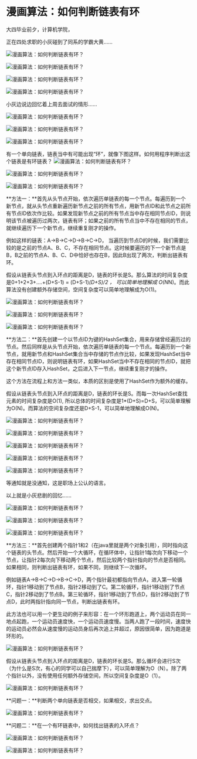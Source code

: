 # 漫画算法：如何判断链表有环

大四毕业前夕，计算机学院，

正在四处求职的小灰碰到了同系的学霸大黄……



![漫画算法：如何判断链表有环？](1572424694-bbb7b38ab0774b3.jpeg)



![漫画算法：如何判断链表有环？](1572424694-3f53d9e88e3be07.jpeg)





![漫画算法：如何判断链表有环？](1572424695-6668082d62a6a5a.jpeg)



![漫画算法：如何判断链表有环？](1572424695-18bbb340f537832.jpeg)





小灰边说边回忆着上周去面试的情形……





![漫画算法：如何判断链表有环？](1572424695-18bbb340f537832-1.jpeg)





![漫画算法：如何判断链表有环？](1572424695-6668082d62a6a5a-1.jpeg)





![漫画算法：如何判断链表有环？](1572424695-959c99a0cc21157.jpeg)





有一个单向链表，链表当中有可能出现“环”，就像下图这样。如何用程序判断出这个链表是有环链表？
![漫画算法：如何判断链表有环？](1572424696-ae474f0673c9f8c.jpeg)





![漫画算法：如何判断链表有环？](1572424696-20aaffa6350ac15.jpeg)





![漫画算法：如何判断链表有环？](1572424696-d8a673c968af7ca.jpeg)




**方法一：**首先从头节点开始，依次遍历单链表的每一个节点。每遍历到一个新节点，就从头节点重新遍历新节点之前的所有节点，用新节点ID和此节点之前所有节点ID依次作比较。如果发现新节点之前的所有节点当中存在相同节点ID，则说明该节点被遍历过两次，链表有环；如果之前的所有节点当中不存在相同的节点，就继续遍历下一个新节点，继续重复刚才的操作。



例如这样的链表：A->B->C->D->B->C->D， 当遍历到节点D的时候，我们需要比较的是之前的节点A、B、C，不存在相同节点。这时候要遍历的下一个新节点是B，B之前的节点A、B、C、D中恰好也存在B，因此B出现了两次，判断出链表有环。



假设从链表头节点到入环点的距离是D，链表的环长是S。那么算法的时间复杂度是0+1+2+3+….+(D+S-1) = (D+S-1)*(D+S)/2 ， 可以简单地理解成 O(N*N)。而此算法没有创建额外存储空间，空间复杂度可以简单地理解成为O(1)。





![漫画算法：如何判断链表有环？](1572424696-2e35422a4eac5cf.jpeg)





![漫画算法：如何判断链表有环？](1572424696-a07b8db2cf0c85f.jpeg)





![漫画算法：如何判断链表有环？](1572424696-2e35422a4eac5cf-1.jpeg)





**方法二：**首先创建一个以节点ID为键的HashSet集合，用来存储曾经遍历过的节点。然后同样是从头节点开始，依次遍历单链表的每一个节点。每遍历到一个新节点，就用新节点和HashSet集合当中存储的节点作比较，如果发现HashSet当中存在相同节点ID，则说明链表有环，如果HashSet当中不存在相同的节点ID，就把这个新节点ID存入HashSet，之后进入下一节点，继续重复刚才的操作。



这个方法在流程上和方法一类似，本质的区别是使用了HashSet作为额外的缓存。



假设从链表头节点到入环点的距离是D，链表的环长是S。而每一次HashSet查找元素的时间复杂度是O(1), 所以总体的时间复杂度是1*(D+S)=D+S，可以简单理解为O(N)。而算法的空间复杂度还是D+S-1，可以简单地理解成O(N)。





![漫画算法：如何判断链表有环？](1572424696-7cdba83a552d11c.jpeg)



![漫画算法：如何判断链表有环？](1572424697-69334d115aa2950.jpeg)





![漫画算法：如何判断链表有环？](1572424697-a267613d29d8734.jpeg)





![漫画算法：如何判断链表有环？](1572424697-16bd40f6290c4c1.jpeg)

![漫画算法：如何判断链表有环？](1572424697-69334d115aa2950-1.jpeg)





等通知就是没通知，这是职场上公认的语言。

以上就是小灰悲剧的回忆……





![漫画算法：如何判断链表有环？](1572424697-a267613d29d8734-1.jpeg)





![漫画算法：如何判断链表有环？](1572424697-a267613d29d8734-2.jpeg)





![漫画算法：如何判断链表有环？](1572424697-16bd40f6290c4c1-1.jpeg)



**方法三：**首先创建两个指针1和2（在java里就是两个对象引用），同时指向这个链表的头节点。然后开始一个大循环，在循环体中，让指针1每次向下移动一个节点，让指针2每次向下移动两个节点，然后比较两个指针指向的节点是否相同。如果相同，则判断出链表有环，如果不同，则继续下一次循环。



例如链表A->B->C->D->B->C->D，两个指针最初都指向节点A，进入第一轮循环，指针1移动到了节点B，指针2移动到了C。第二轮循环，指针1移动到了节点C，指针2移动到了节点B。第三轮循环，指针1移动到了节点D，指针2移动到了节点D，此时两指针指向同一节点，判断出链表有环。



此方法也可以用一个更生动的例子来形容：在一个环形跑道上，两个运动员在同一地点起跑，一个运动员速度快，一个运动员速度慢。当两人跑了一段时间，速度快的运动员必然会从速度慢的运动员身后再次追上并超过，原因很简单，因为跑道是环形的。



![漫画算法：如何判断链表有环？](1572424698-bcadf4919658a77.jpeg)



假设从链表头节点到入环点的距离是D，链表的环长是S。那么循环会进行S次（为什么是S次，有心的同学可以自己揣摩下），可以简单理解为O（N）。除了两个指针以外，没有使用任何额外存储空间，所以空间复杂度是O（1）。





![漫画算法：如何判断链表有环？](1572424698-7471f7aba2560a1.jpeg)





**问题一：**判断两个单向链表是否相交，如果相交，求出交点。



![漫画算法：如何判断链表有环？](1572424698-edb99d99ef1e4b0.jpeg)



**问题二：**在一个有环链表中，如何找出链表的入环点？



![漫画算法：如何判断链表有环？](1572424698-73e07f13a1c690c.jpeg)





![漫画算法：如何判断链表有环？](1572424699-832a39bcb579719.jpeg)